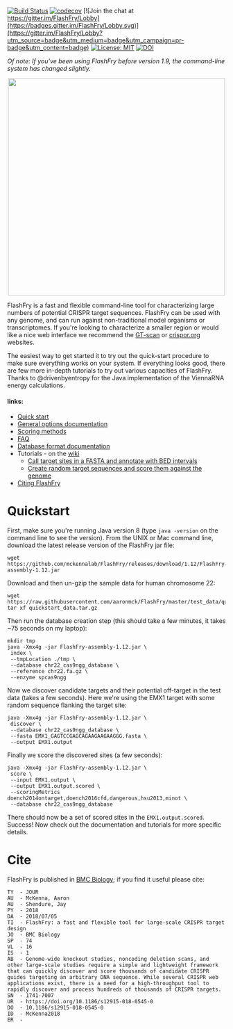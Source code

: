 [![Build Status](https://travis-ci.com/mckennalab/FlashFry.svg?branch=master)](https://travis-ci.com/aaronmck/FlashFry)
[![codecov](https://codecov.io/gh/mckennalab/FlashFry/branch/master/graph/badge.svg)](https://codecov.io/gh/aaronmck/FlashFry)
[![Join the chat at https://gitter.im/FlashFry/Lobby](https://badges.gitter.im/FlashFry/Lobby.svg)](https://gitter.im/FlashFry/Lobby?utm_source=badge&utm_medium=badge&utm_campaign=pr-badge&utm_content=badge)
[![License: MIT](https://img.shields.io/badge/License-MIT-yellow.svg)](https://opensource.org/licenses/MIT)
[![DOI](https://zenodo.org/badge/DOI/10.5281/zenodo.1291646.svg)](https://doi.org/10.5281/zenodo.1291646)

*Of note: If you've been using FlashFry before version 1.9, the command-line system has changed slightly.*
<p align="center">
<img src="https://raw.githubusercontent.com/aaronmck/FlashFry/master/images/fries.png" width="500">
</p>

FlashFry is a fast and flexible command-line tool for characterizing large numbers of potential CRISPR target sequences. FlashFry can be used with any genome, and can run against non-traditional model organisms or transcriptomes. If you're looking to characterize a smaller region or would like a nice web interface we recommend the [GT-scan](http://gt-scan.csiro.au) or [crispor.org](http://crispor.org) websites.

The easiest way to get started it to try out the quick-start procedure to make sure everything works on your system. If everything looks good, there are few more in-depth tutorials to try out various capacities of FlashFry. Thanks to @drivenbyentropy for the Java implementation of the ViennaRNA energy calculations.

#### links:
- [Quick start](https://github.com/aaronmck/FlashFry#quickstart)
- [General options documentation](https://github.com/aaronmck/FlashFry/wiki/Command-line-options)
- [Scoring methods](https://github.com/aaronmck/FlashFry/wiki/Site-scoring)
- [FAQ](https://github.com/aaronmck/FlashFry/wiki/Frequently-asked-questions)
- [Database format documentation](https://github.com/aaronmck/FlashFry/wiki/binary-format)
- Tutorials - on the [wiki](https://github.com/aaronmck/FlashFry/wiki)
  * [Call target sites in a FASTA and annotate with BED intervals](https://github.com/aaronmck/FlashFry/wiki/End-to-end-scoring-and-annotation-with-FlashFry)
  * [Create random target sequences and score them against the genome](https://github.com/aaronmck/FlashFry/wiki/Scoring-random-sequences-against-the-genome)
- [Citing FlashFry](https://github.com/aaronmck/FlashFry#cite)
 


# Quickstart

First, make sure you're running Java version 8 (type ```java -version``` on the command line to see the version). From the UNIX or Mac command line, download the latest release version of the FlashFry jar file:

```shell
wget https://github.com/mckennalab/FlashFry/releases/download/1.12/FlashFry-assembly-1.12.jar
```
Download and then un-gzip the sample data for human chromosome 22:

```shell
wget https://raw.githubusercontent.com/aaronmck/FlashFry/master/test_data/quickstart_data.tar.gz
tar xf quickstart_data.tar.gz
```

Then run the database creation step (this should take a few minutes, it takes ~75 seconds on my laptop):

```shell
mkdir tmp
java -Xmx4g -jar FlashFry-assembly-1.12.jar \
 index \
 --tmpLocation ./tmp \
 --database chr22_cas9ngg_database \
 --reference chr22.fa.gz \
 --enzyme spcas9ngg
```

Now we discover candidate targets and their potential off-target in the test data (takes a few seconds). Here we're using the EMX1 target with some random sequence flanking the target site:

```shell
java -Xmx4g -jar FlashFry-assembly-1.12.jar \
 discover \
 --database chr22_cas9ngg_database \
 --fasta EMX1_GAGTCCGAGCAGAAGAAGAAGGG.fasta \
 --output EMX1.output
```

Finally we score the discovered sites (a few seconds):

```shell
java -Xmx4g -jar FlashFry-assembly-1.12.jar \
 score \
 --input EMX1.output \
 --output EMX1.output.scored \
 --scoringMetrics doench2014ontarget,doench2016cfd,dangerous,hsu2013,minot \
 --database chr22_cas9ngg_database
```

There should now be a set of scored sites in the `EMX1.output.scored`. Success! Now check out the documentation and tutorials for more specific details.

# Cite

FlashFry is published in [BMC Biology](https://bmcbiol.biomedcentral.com/articles/10.1186/s12915-018-0545-0); if you find it useful please cite: 

```
TY  - JOUR
AU  - McKenna, Aaron
AU  - Shendure, Jay
PY  - 2018
DA  - 2018/07/05
TI  - FlashFry: a fast and flexible tool for large-scale CRISPR target design
JO  - BMC Biology
SP  - 74
VL  - 16
IS  - 1
AB  - Genome-wide knockout studies, noncoding deletion scans, and other large-scale studies require a simple and lightweight framework that can quickly discover and score thousands of candidate CRISPR guides targeting an arbitrary DNA sequence. While several CRISPR web applications exist, there is a need for a high-throughput tool to rapidly discover and process hundreds of thousands of CRISPR targets.
SN  - 1741-7007
UR  - https://doi.org/10.1186/s12915-018-0545-0
DO  - 10.1186/s12915-018-0545-0
ID  - McKenna2018
ER  -
```
